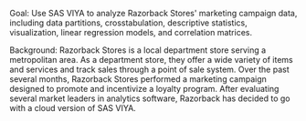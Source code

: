 Goal:
Use SAS VIYA to analyze Razorback Stores' marketing campaign data, including data partitions, crosstabulation, descriptive statistics, visualization, linear regression models, and correlation matrices.

Background: 
Razorback Stores is a local department store serving a metropolitan area. As a department store, they offer a wide variety of items and services and track sales through a point of sale system. Over the past several months, Razorback Stores performed a marketing campaign designed to promote and incentivize a loyalty program. After evaluating several market leaders in analytics software, Razorback has decided to go with a cloud version of SAS VIYA.
